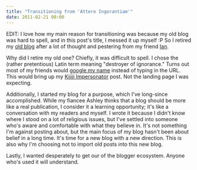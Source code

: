 ```yaml
---
title: "Transitioning from 'Attero Ingorantiam'"
date: 2011-02-21 00:00
---
```


<import><p>EDIT: I love how my main reason for transitioning was because my old blog was hard to spell, and in this post's title, I messed it up myself :P
So I retired my <a href="http://atteroignorantiam.blogspot.com">old blog</a> after a lot of thought and pestering from my friend <a href="http://ianbishop.tumblr.com/">Ian</a>. </p>
<p>Why did I retire my old one? Chiefly, it was difficult to spell. I chose the (rather pretentious) Latin term meaning "destroyer of ignorance." Turns out most of my friends would <a href="http://www.google.ca/search?sourceid=chrome&amp;ie=UTF-8&amp;q=ash+furrow">google my name</a> instead of typing in the URL. This would bring up my <a href="http://atteroignorantiam.blogspot.com/2010/07/ash-furrow-kijiji-impersonator.html">Kijiji Impersonator</a> post. Not the landing page I was expecting.</p>
<p>Additionally, I started my blog for a purpose, which I've long-since accomplished. While my fiancee Ashley thinks that a blog should be more like a real publication, I consider it a learning opportunity; it's like a conversation with my readers and myself. I wrote it because I didn't know where I stood on a lot of religious issues, but I've settled into someone who's aware and comfortable with what they believe in. It's not something I'm against posting about, but the main focus of my blog hasn't been about belief in a long time. It's time for a new blog with a new direction. This is also why I'm choosing not to import old posts into this new blog.</p>
<p>Lastly, I wanted desperately to get our of the blogger ecosystem. Anyone who's used it will understand.</p></import>

<!-- more -->

